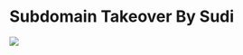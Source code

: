 <h1>Subdomain Takeover By Sudi</h1>
<img src="http://www.aboutfeed.com/wp-content/uploads/2016/12/Shirley-Setia-hd-wallpaper-1.jpg">
